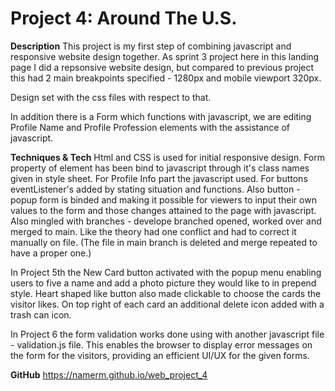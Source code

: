 # Project 4: Around The U.S.

**Description**
This project is my first step of combining javascript and responsive website design together.
As sprint 3 project here in this landing page I did a repsonsive website design, but compared to previous project this had 2 main breakpoints specified - 1280px and mobile viewport 320px.

Design set with the css files with respect to that.

In addition there is a Form which functions with javascript, we are editing Profile Name and Profile Profession elements with the assistance of javascript.

**Techniques & Tech**
Html and CSS is used for initial responsive design.
Form property of element has been bind to javascript through it's class names given in style sheet.
For Profile Info part the javascript used. For buttons eventListener's added by stating situation and functions. Also button - popup form is binded and making it possible for viewers to input their own values to the form and those changes attained to the page with javascript.
Also mingled with branches - develope branched opened, worked over and merged to main. Like the theory had one conflict and had to correct it manually on file. (The file in main branch is deleted and merge repeated to have a proper one.)

In Project 5th the New Card button activated with the popup menu enabling users to five a name and add a photo picture they would like to in prepend style. Heart shaped like button also made clickable to choose the cards the visitor likes. On top right of each card an additional delete icon added with a trash can icon.

In Project 6 the form validation works done using with another javascript file - validation.js file. This enables the browser to display error messages on the form for the visitors, providing an efficient UI/UX for the given forms.


**GitHub**
https://namerm.github.io/web_project_4
